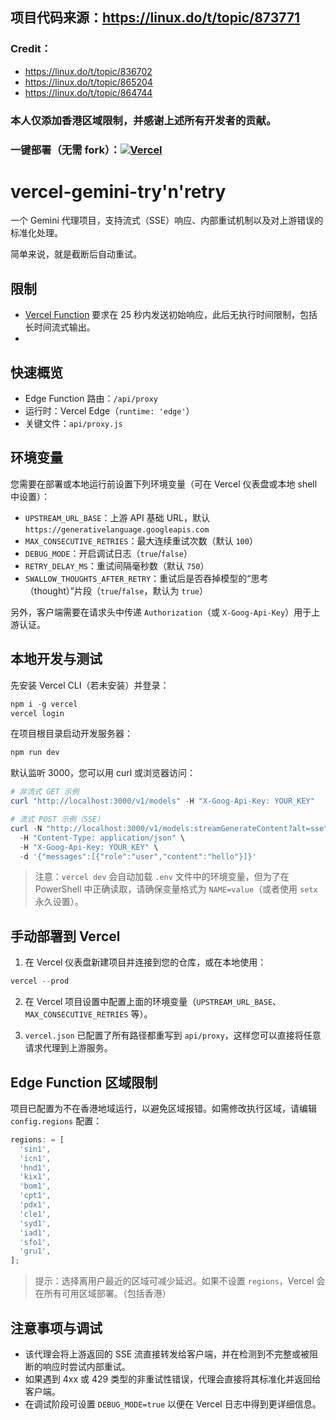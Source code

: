 ## 项目代码来源：https://linux.do/t/topic/873771

### Credit：

- https://linux.do/t/topic/836702
- https://linux.do/t/topic/865204
- https://linux.do/t/topic/864744

### 本人仅添加香港区域限制，并感谢上述所有开发者的贡献。

### 一键部署（无需 fork）：[![Vercel](https://vercel.com/button)](https://vercel.com/new/clone?repository-url=https%3A%2F%2Fgithub.com%2Fsxjeru%2Fvercel-gemini-retry&env=UPSTREAM_URL_BASE,MAX_CONSECUTIVE_RETRIES,DEBUG_MODE,RETRY_DELAY_MS,SWALLOW_THOUGHTS_AFTER_RETRY&envDescription=%E7%95%99%E7%A9%BA%E5%8D%B3%E4%BD%BF%E7%94%A8%E9%BB%98%E8%AE%A4%E5%80%BC%E3%80%82%E5%A6%82%E9%9C%80%E8%87%AA%E5%AE%9A%E4%B9%89%EF%BC%8C%E8%AF%B7%E5%8F%82%E8%80%83%20README%20%E6%96%87%E6%A1%A3%EF%BC%9A&envLink=https%3A%2F%2Fgithub.com%2Fsxjeru%2Fvercel-gemini-retry%2Fblob%2Fmain%2FREADME.md&project-name=vercel-gemini-retry&repository-name=vercel-gemini-retry)

# vercel-gemini-try'n'retry

一个 Gemini 代理项目，支持流式（SSE）响应、内部重试机制以及对上游错误的标准化处理。

简单来说，就是截断后自动重试。

## 限制
- [Vercel Function](https://vercel.com/docs/functions/runtimes/edge) 要求在 25 秒内发送初始响应，此后无执行时间限制，包括长时间流式输出。
- 

## 快速概览
- Edge Function 路由：`/api/proxy`
- 运行时：Vercel Edge（`runtime: 'edge'`）
- 关键文件：`api/proxy.js`

## 环境变量
您需要在部署或本地运行前设置下列环境变量（可在 Vercel 仪表盘或本地 shell 中设置）：

- `UPSTREAM_URL_BASE`：上游 API 基础 URL，默认 `https://generativelanguage.googleapis.com`
- `MAX_CONSECUTIVE_RETRIES`：最大连续重试次数（默认 `100`）
- `DEBUG_MODE`：开启调试日志（`true`/`false`）
- `RETRY_DELAY_MS`：重试间隔毫秒数（默认 `750`）
- `SWALLOW_THOUGHTS_AFTER_RETRY`：重试后是否吞掉模型的“思考（thought）”片段（`true`/`false`，默认为 `true`）

另外，客户端需要在请求头中传递 `Authorization`（或 `X-Goog-Api-Key`）用于上游认证。

## 本地开发与测试
先安装 Vercel CLI（若未安装）并登录：

```powershell
npm i -g vercel
vercel login
```

在项目根目录启动开发服务器：

```powershell
npm run dev
```

默认监听 3000，您可以用 curl 或浏览器访问：

```powershell
# 非流式 GET 示例
curl "http://localhost:3000/v1/models" -H "X-Goog-Api-Key: YOUR_KEY"

# 流式 POST 示例（SSE）
curl -N "http://localhost:3000/v1/models:streamGenerateContent?alt=sse" \
  -H "Content-Type: application/json" \
  -H "X-Goog-Api-Key: YOUR_KEY" \
  -d '{"messages":[{"role":"user","content":"hello"}]}'
```

> 注意：`vercel dev` 会自动加载 `.env` 文件中的环境变量，但为了在 PowerShell 中正确读取，请确保变量格式为 `NAME=value`（或者使用 `setx` 永久设置）。

## 手动部署到 Vercel
1. 在 Vercel 仪表盘新建项目并连接到您的仓库，或在本地使用：

```powershell
vercel --prod
```

2. 在 Vercel 项目设置中配置上面的环境变量（`UPSTREAM_URL_BASE`、`MAX_CONSECUTIVE_RETRIES` 等）。

3. `vercel.json` 已配置了所有路径都重写到 `api/proxy`，这样您可以直接将任意请求代理到上游服务。

## Edge Function 区域限制
项目已配置为不在香港地域运行，以避免区域报错。如需修改执行区域，请编辑 `config.regions` 配置：

```js
regions: = [
  'sin1',
  'icn1',
  'hnd1',
  'kix1',
  'bom1',
  'cpt1',
  'pdx1',
  'cle1',
  'syd1',
  'iad1',
  'sfo1',
  'gru1',
];
```

> 提示：选择离用户最近的区域可减少延迟。如果不设置 `regions`，Vercel 会在所有可用区域部署。（包括香港）

## 注意事项与调试
- 该代理会将上游返回的 SSE 流直接转发给客户端，并在检测到不完整或被阻断的响应时尝试内部重试。
- 如果遇到 4xx 或 429 类型的非重试性错误，代理会直接将其标准化并返回给客户端。
- 在调试阶段可设置 `DEBUG_MODE=true` 以便在 Vercel 日志中得到更详细信息。

